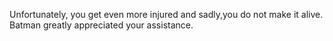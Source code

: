 Unfortunately, you get even more injured and sadly,you do not make it alive. Batman greatly appreciated your assistance.


